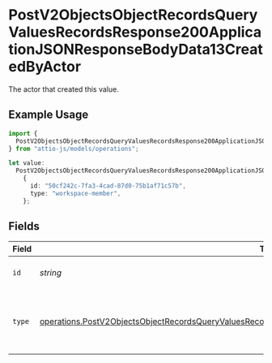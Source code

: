 # PostV2ObjectsObjectRecordsQueryValuesRecordsResponse200ApplicationJSONResponseBodyData13CreatedByActor

The actor that created this value.

## Example Usage

```typescript
import {
  PostV2ObjectsObjectRecordsQueryValuesRecordsResponse200ApplicationJSONResponseBodyData13CreatedByActor,
} from "attio-js/models/operations";

let value:
  PostV2ObjectsObjectRecordsQueryValuesRecordsResponse200ApplicationJSONResponseBodyData13CreatedByActor =
    {
      id: "50cf242c-7fa3-4cad-87d0-75b1af71c57b",
      type: "workspace-member",
    };
```

## Fields

| Field                                                                                                                                                                                                                              | Type                                                                                                                                                                                                                               | Required                                                                                                                                                                                                                           | Description                                                                                                                                                                                                                        |
| ---------------------------------------------------------------------------------------------------------------------------------------------------------------------------------------------------------------------------------- | ---------------------------------------------------------------------------------------------------------------------------------------------------------------------------------------------------------------------------------- | ---------------------------------------------------------------------------------------------------------------------------------------------------------------------------------------------------------------------------------- | ---------------------------------------------------------------------------------------------------------------------------------------------------------------------------------------------------------------------------------- |
| `id`                                                                                                                                                                                                                               | *string*                                                                                                                                                                                                                           | :heavy_minus_sign:                                                                                                                                                                                                                 | An ID to identify the actor.                                                                                                                                                                                                       |
| `type`                                                                                                                                                                                                                             | [operations.PostV2ObjectsObjectRecordsQueryValuesRecordsResponse200ApplicationJSONResponseBodyData13Type](../../models/operations/postv2objectsobjectrecordsqueryvaluesrecordsresponse200applicationjsonresponsebodydata13type.md) | :heavy_minus_sign:                                                                                                                                                                                                                 | The type of actor. [Read more information on actor types here](/docs/actors).                                                                                                                                                      |